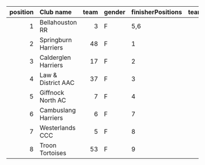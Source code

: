 |   position | Club name           |   team | gender   | finisherPositions   |   teamPoints |   penaltyPoints |   totalPoints |   totalFinishers | Website                                    |
|-----------:|:--------------------|-------:|:---------|:--------------------|-------------:|----------------:|--------------:|-----------------:|:-------------------------------------------|
|          1 | Bellahouston RR     |      3 | F        | 5,6                 |           11 |              19 |            30 |                2 | https://www.bellahoustonroadrunners.co.uk/ |
|          2 | Springburn Harriers |     48 | F        | 1                   |            1 |              38 |            39 |                1 | https://www.springburnharriers.co.uk/      |
|          3 | Calderglen Harriers |     17 | F        | 2                   |            2 |              38 |            40 |                1 | nan                                        |
|          4 | Law & District AAC  |     37 | F        | 3                   |            3 |              38 |            41 |                1 | http://www.lawaac.co.uk/                   |
|          5 | Giffnock North AC   |      7 | F        | 4                   |            4 |              38 |            42 |                1 | https://www.giffnocknorth.co.uk/           |
|          6 | Cambuslang Harriers |      6 | F        | 7                   |            7 |              38 |            45 |                1 | https://cambuslangharriers.org/            |
|          7 | Westerlands CCC     |      5 | F        | 8                   |            8 |              38 |            46 |                1 | https://westerlandsccc.co.uk/              |
|          8 | Troon Tortoises     |     53 | F        | 9                   |            9 |              38 |            47 |                1 | http://troontortoises.co.uk                |